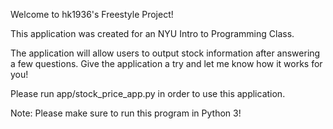 Welcome to hk1936's Freestyle Project!

This application was created for an NYU Intro to Programming Class.

The application will allow users to output stock information after answering a few questions. Give the application a try and let me know how it works for you!

Please run app/stock_price_app.py in order to use this application.

Note: Please make sure to run this program in Python 3!
